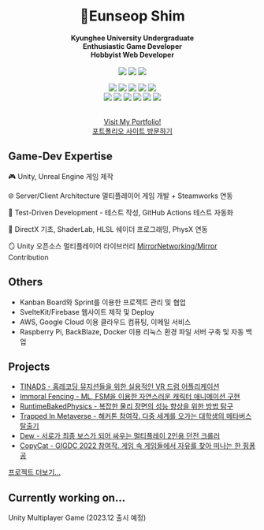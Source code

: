 <div align=center>

# 🦎Eunseop Shim

**Kyunghee University Undergraduate**
<br/>
**Enthusiastic Game Developer**
<br/>
**Hobbyist Web Developer**
<br/>
<br/>
<img src="https://img.shields.io/badge/-Unity-eeeeee?logo=Unity&logoColor=black&style=for-the-badge"/>
<img src="https://img.shields.io/badge/-Unreal%20Engine-0E1128?logo=Unreal%20Engine&logoColor=white&style=for-the-badge"/>
<img src="https://img.shields.io/badge/-Steamworks-1E1E1E?logo=Steam&logoColor=white&style=for-the-badge"/>
<br/>

<img src="https://img.shields.io/badge/-Svelte-FF3E00?logo=Svelte&logoColor=white&style=for-the-badge"/>
<img src="https://img.shields.io/badge/-Firebase-FFCA28?logo=Firebase&logoColor=white&style=for-the-badge"/>
<img src="https://img.shields.io/badge/-React-61DAFB?logo=React&logoColor=white&style=for-the-badge"/>
<img src="https://img.shields.io/badge/-Node.js-339933?logo=Node.js&logoColor=white&style=for-the-badge"/>
<img src="https://img.shields.io/badge/-Linux-FCC624?logo=Linux&logoColor=white&style=for-the-badge"/>

<br/>

<img src="https://img.shields.io/badge/-C%23-239120?logo=C%20Sharp&logoColor=white&style=for-the-badge"/>
<img src="https://img.shields.io/badge/-C%2B%2B-00599C?logo=C%2B%2B&logoColor=white&style=for-the-badge"/>
<img src="https://img.shields.io/badge/-Python-3776AB?logo=Python&logoColor=white&style=for-the-badge"/>
<img src="https://img.shields.io/badge/-JavaScript-F7DF1E?logo=JavaScript&logoColor=white&style=for-the-badge"/>
<img src="https://img.shields.io/badge/-HTML5-E34F26?logo=HTML5&logoColor=white&style=for-the-badge"/>
<img src="https://img.shields.io/badge/-CSS3-1572B6?logo=CSS3&logoColor=white&style=for-the-badge"/>

<br/>
<br/>

[Visit My Portfolio!<br/>포트폴리오 사이트 방문하기](https://imlu.me)




</div>

## Game-Dev Expertise
🎮 Unity, Unreal Engine 게임 제작

🌐 Server/Client Architecture 멀티플레이어 게임 개발 + Steamworks 연동

🥼 Test-Driven Development - 테스트 작성, GitHub Actions 테스트 자동화

👾 DirectX 기초, ShaderLab, HLSL 쉐이더 프로그래밍, PhysX 연동

🪞 Unity 오픈소스 멀티플레이어 라이브러리 [MirrorNetworking/Mirror](https://github.com/MirrorNetworking/Mirror) Contribution <br/>

## Others
- Kanban Board와 Sprint를 이용한 프로젝트 관리 및 협업
- SvelteKit/Firebase 웹사이트 제작 및 Deploy
- AWS, Google Cloud 이용 클라우드 컴퓨팅, 이메일 서비스
- Raspberry Pi, BackBlaze, Docker 이용 리눅스 환경 파일 서버 구축 및 자동 백업


## Projects
- [TINADS - 홈레코딩 뮤지션들을 위한 실용적인 VR 드럼 어플리케이션](https://imlu.me/projects/tinads)
- [Immoral Fencing - ML, FSM을 이용한 자연스러운 캐릭터 애니메이션 구현](https://imlu.me/projects/immoralfencing)
- [RuntimeBakedPhysics - 복잡한 물리 장면의 성능 향상을 위한 방법 탐구](https://imlu.me/projects/runtimebakedphysics)
- [Trapped In Metaverse - 해커톤 참여작. 다중 세계를 오가는 대학생의 메타버스 탈출기](https://imlu.me/projects/trappedinmetaverse)
- [Dew - 서로가 최종 보스가 되어 싸우는 멀티플레이 2인용 던전 크롤러](https://imlu.me/projects/dew)
- [CopyCat - GIGDC 2022 참여작. 게임 속 게임들에서 자유를 찾아 떠나는 한 핑퐁 공](https://www.imlu.me/projects/copycat)

[프로젝트 더보기...](https://www.imlu.me/projects)

## Currently working on...
Unity Multiplayer Game (2023.12 출시 예정)


